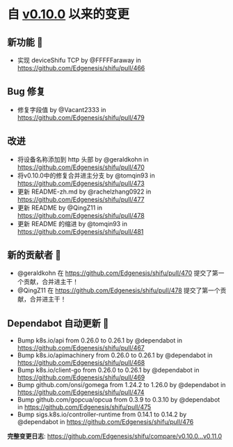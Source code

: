 # 自 [v0.10.0](https://github.com/Edgenesis/shifu/releases/tag/v0.10.0) 以来的变更

## 新功能 🎉

* 实现 deviceShifu TCP by @FFFFFaraway in https://github.com/Edgenesis/shifu/pull/466

## Bug 修复

* <BugFix>修复字段值 by @Vacant2333 in https://github.com/Edgenesis/shifu/pull/479

## 改进

* 将设备名称添加到 http 头部 by @geraldkohn in https://github.com/Edgenesis/shifu/pull/470
* 将v0.10.0中的修复合并进主分支 by @tomqin93 in https://github.com/Edgenesis/shifu/pull/473
* 更新 README-zh.md by @rachelzhang0922 in https://github.com/Edgenesis/shifu/pull/477
* 更新 README by @QingZ11 in https://github.com/Edgenesis/shifu/pull/478
* 更新 README 的缩进 by @tomqin93 in https://github.com/Edgenesis/shifu/pull/481

## 新的贡献者 🌟

* @geraldkohn 在 https://github.com/Edgenesis/shifu/pull/470 提交了第一个贡献，合并进主干！
* @QingZ11 在 https://github.com/Edgenesis/shifu/pull/478 提交了第一个贡献，合并进主干！

## Dependabot 自动更新 🤖

* Bump k8s.io/api from 0.26.0 to 0.26.1 by @dependabot in https://github.com/Edgenesis/shifu/pull/467
* Bump k8s.io/apimachinery from 0.26.0 to 0.26.1 by @dependabot in https://github.com/Edgenesis/shifu/pull/468
* Bump k8s.io/client-go from 0.26.0 to 0.26.1 by @dependabot in https://github.com/Edgenesis/shifu/pull/469
* Bump github.com/onsi/gomega from 1.24.2 to 1.26.0 by @dependabot in https://github.com/Edgenesis/shifu/pull/474
* Bump github.com/gopcua/opcua from 0.3.9 to 0.3.10 by @dependabot in https://github.com/Edgenesis/shifu/pull/475
* Bump sigs.k8s.io/controller-runtime from 0.14.1 to 0.14.2 by @dependabot in https://github.com/Edgenesis/shifu/pull/476

**完整变更日志**: https://github.com/Edgenesis/shifu/compare/v0.10.0...v0.11.0